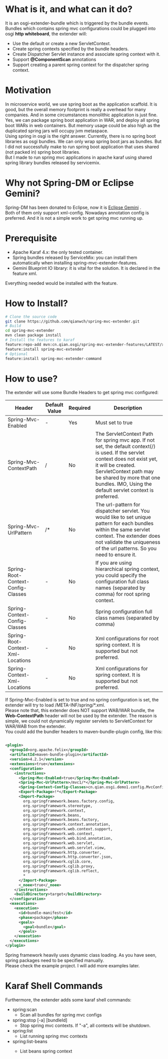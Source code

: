 # What is it, and what can it do?

It is an osgi-extender-bundle which is triggered by the bundle events.  
Bundles which contains spring mvc configurations could be plugged into osgi **http whiteboard**, the
extender will:

* Use the default or create a new ServletContext.
* Create spring contexts specified by the bundle headers.
* Create Dispatcher Servlet instance and associate spring context with it.
* Support **@ComponentScan** annotations
* Support creating a parent spring context for the dispatcher spring context.

# Motivation

In microservice world, we use spring boot as the application scaffold. It is good, but the overall
memory footprint is really a overhead for many companies.
And in some circumstances monolithic application is just fine.  
Yes, we can package spring boot application in WAR, and deploy all spring boot WARs in web
containers. But memory usage could be also high as the duplicated spring jars will occupy jvm
metaspace.  
Using spring in osgi is the right answer. Currently, there is no spring boot libraries as osgi
bundles. We can only wrap spring boot jars as bundles. But I did not successfully make to run spring
boot application that uses shared (not packed in) spring boot libraries.  
But I made to run spring mvc applications in apache karaf using shared spring library bundles
released by servicemix.

# Why not Spring-DM or Eclipse Gemini?

Spring-DM has been donated to Eclipse, now it
is [Eclipse Gemini](https://www.eclipse.org/gemini/blueprint/documentation/reference/3.0.0.M01/html-single/index.html)
.  
Both of them only support xml-config. Nowadays annotation config is preferred. And it is not a simple work to get spring mvc running up.

# Prerequisite

* Apache Karaf 4.x: the only tested container.
* Spring bundles released by ServiceMix: you can install them automatically when installing
  spring-mvc-extender-features.
* Gemini Blueprint IO library: it is vital for the solution. It is declared in the feature xml.

Everything needed would be installed with the feature.

# How to Install?

```bash
# Clone the source code
git clone https://github.com/qianwch/spring-mvc-extender.git
# Build
cd spring-mvc-extender
mvn clean package install
# Install the features to karaf
feature:repo-add mvn:cn.qian.osgi/spring-mvc-extender-features/LATEST/xml/features
feature:install spring-mvc-extender
# Optional
feature:install spring-mvc-extender-command
```

# How to use?

The extender will use some Bundle Headers to get spring mvc configured:

| Header                             | Default Value | Required | Description                                                                                                                                                                                                                                                             |
|------------------------------------|---------------|----------|-------------------------------------------------------------------------------------------------------------------------------------------------------------------------------------------------------------------------------------------------------------------------|
| Spring-Mvc-Enabled                 | -             | Yes      | Must set to true                                                                                                                                                                                                                                                        | 
| Spring-Mvc-ContextPath             | /             | No       | The ServletContext Path for spring mvc app. If not set, the default context(/) is used. If the servlet context does not exist yet, it will be created. ServletContext path may be shared by more that one bundles. IMO, Using the default servlet context is preferred. |
| Spring-Mvc-UrlPattern              | /*            | No       | The url-pattern for dispatcher servlet. You would like to set unique pattern for each bundles within the same servlet context. The extender does not validate the uniqueness of the url patterns. So you need to ensure it.                                             |
| Spring-Root-Context-Config-Classes | -             | No       | If you are using hierarchical spring context, you could specify the configuration full class names (separated by comma) for root spring context.                                                                                                                        |
| Spring-Context-Config-Classes      | -             | No       | Spring configuration full class names (separated by comma)                                                                                                                                                                                                              |
| Spring-Root-Context-Xml-Locations  | -             | No       | Xml configurations for root spring context. It is supported but not preferred.                                                                                                                                                                                          |
| Spring-Context-Xml-Locations       | -             | No       | Xml configurations for spring context. It is supported but not preferred.                                                                                                                                                                                               |

If Spring-Mvc-Enabled is set to true and no spring configuration is set, the extender will try to
load /META-INF/spring/*.xml.  
Please note that, this extender does NOT support WAB/WAR bundle, the **Web-ContextPath** header will not be used by the extender. The reason is simple, we could not dynamically register servlets to ServletContext for WAR/WAB from the extender.  
You could add the bundler headers to maven-bundle-plugin config, like this:

```xml

<plugin>
  <groupId>org.apache.felix</groupId>
  <artifactId>maven-bundle-plugin</artifactId>
  <version>4.2.1</version>
  <extensions>true</extensions>
  <configuration>
    <instructions>
      <Spring-Mvc-Enabled>true</Spring-Mvc-Enabled>
      <Spring-Mvc-UrlPattern>/mvc1/*</Spring-Mvc-UrlPattern>
      <Spring-Context-Config-Classes>cn.qian.osgi.demo1.config.MvcConfiguration</Spring-Context-Config-Classes>
      <Export-Package>!*</Export-Package>
      <Import-Package>
        org.springframework.beans.factory.config,
        org.springframework.stereotype,
        org.springframework.context,
        org.springframework.beans,
        org.springframework.beans.factory,
        org.springframework.context.annotation,
        org.springframework.web.context.support,
        org.springframework.web.context,
        org.springframework.web.bind.annotation,
        org.springframework.web.servlet,
        org.springframework.web.servlet.view,
        org.springframework.http.converter,
        org.springframework.http.converter.json,
        org.springframework.cglib.core,
        org.springframework.cglib.proxy,
        org.springframework.cglib.reflect,
        *
      </Import-Package>
      <_noee>true</_noee>
    </instructions>
    <buildDirectory>target</buildDirectory>
  </configuration>
  <executions>
    <execution>
      <id>bundle-manifest</id>
      <phase>package</phase>
      <goals>
        <goal>bundle</goal>
      </goals>
    </execution>
  </executions>
</plugin>
```

Spring framework heavily uses dynamic class loading. As you have seen, spring packages need to be
specified manually.  
Please check the example project. I will add more examples later.  
# Karaf Shell Commands
Furthermore, the extender adds some karaf shell commands:
* spring:scan
  * Scan all bundles for spring mvc configs
* spring:stop [-a] [bundleId]
  * Stop spring mvc contexts. If "-a", all contexts will be shutdown. 
* spring:list
  * List running spring mvc contexts
* spring:list-beans <bundleId>
  * List beans spring context
